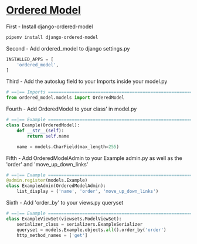# [Ordered Model](https://github.com/bfirsh/django-ordered-model)

First - Install django-ordered-model

```python
pipenv install django-ordered-model
```

Second - Add ordered_model to django settings.py

```python
INSTALLED_APPS = [
    'ordered_model',
]
```

Third - Add the autoslug field to your Imports inside your model.py

```python
# ==|== Imports ====================================================================================
from ordered_model.models import OrderedModel
```

Fourth - Add OrderedModel to your class' in model.py

```python
# ==|== Example ====================================================================================
class Example(OrderedModel):
    def __str__(self):
        return self.name

    name = models.CharField(max_length=255)
```

Fifth - Add OrderedModelAdmin to your Example admin.py as well as the 'order' and 'move_up_down_links'

```python
# ==|== Example ====================================================================================
@admin.register(models.Example)
class ExampleAdmin(OrderedModelAdmin):
    list_display = ('name', 'order', 'move_up_down_links')
```

Sixth - Add 'order_by' to your views.py queryset

```python
# ==|== Example ====================================================================================
class ExampleViewSet(viewsets.ModelViewSet):
    serializer_class = serializers.ExampleSerializer
    queryset = models.Example.objects.all().order_by('order')
    http_method_names = ['get']
```
